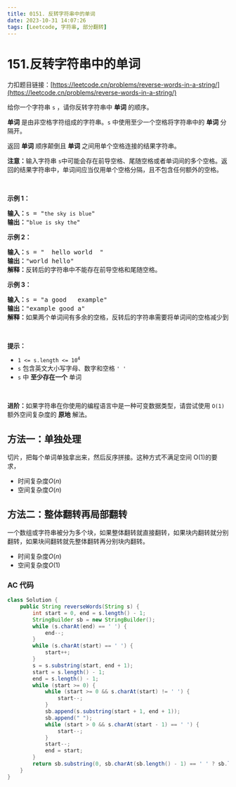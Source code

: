 ```yaml
---
title: 0151. 反转字符串中的单词
date: 2023-10-31 14:07:26
tags: [Leetcode, 字符串, 部分翻转]
---
```


# 151.反转字符串中的单词

力扣题目链接：[https://leetcode.cn/problems/reverse-words-in-a-string/](https://leetcode.cn/problems/reverse-words-in-a-string/)

<p>给你一个字符串 <code>s</code> ，请你反转字符串中 <strong>单词</strong> 的顺序。</p>

<p><strong>单词</strong> 是由非空格字符组成的字符串。<code>s</code> 中使用至少一个空格将字符串中的 <strong>单词</strong> 分隔开。</p>

<p>返回 <strong>单词</strong> 顺序颠倒且 <strong>单词</strong> 之间用单个空格连接的结果字符串。</p>

<p><strong>注意：</strong>输入字符串 <code>s</code>中可能会存在前导空格、尾随空格或者单词间的多个空格。返回的结果字符串中，单词间应当仅用单个空格分隔，且不包含任何额外的空格。</p>

<p>&nbsp;</p>

<p><strong>示例 1：</strong></p>

<pre>
<strong>输入：</strong>s = "<code>the sky is blue</code>"
<strong>输出：</strong>"<code>blue is sky the</code>"
</pre>

<p><strong>示例 2：</strong></p>

<pre>
<strong>输入：</strong>s = " &nbsp;hello world &nbsp;"
<strong>输出：</strong>"world hello"
<strong>解释：</strong>反转后的字符串中不能存在前导空格和尾随空格。
</pre>

<p><strong>示例 3：</strong></p>

<pre>
<strong>输入：</strong>s = "a good &nbsp; example"
<strong>输出：</strong>"example good a"
<strong>解释：</strong>如果两个单词间有多余的空格，反转后的字符串需要将单词间的空格减少到仅有一个。
</pre>

<p>&nbsp;</p>

<p><strong>提示：</strong></p>

<ul>
	<li><code>1 &lt;= s.length &lt;= 10<sup>4</sup></code></li>
	<li><code>s</code> 包含英文大小写字母、数字和空格 <code>' '</code></li>
	<li><code>s</code> 中 <strong>至少存在一个</strong> 单词</li>
</ul>

<ul>
</ul>

<p>&nbsp;</p>

<p><strong>进阶：</strong>如果字符串在你使用的编程语言中是一种可变数据类型，请尝试使用&nbsp;<code>O(1)</code> 额外空间复杂度的 <strong>原地</strong> 解法。</p>

## 方法一：单独处理

切片，把每个单词单独拿出来，然后反序拼接。这种方式不满足空间 O(1)的要求，

- 时间复杂度$O(n)$
- 空间复杂度$O(n)$

## 方法二：整体翻转再局部翻转

一个数组或字符串被分为多个块，如果整体翻转就直接翻转，如果块内翻转就分别翻转，如果块间翻转就先整体翻转再分别块内翻转。

- 时间复杂度$O(n)$
- 空间复杂度$O(1)$

### AC 代码

```java
class Solution {
    public String reverseWords(String s) {
        int start = 0, end = s.length() - 1;
        StringBuilder sb = new StringBuilder();
        while (s.charAt(end) == ' ') {
            end--;
        }
        while (s.charAt(start) == ' ') {
            start++;
        }
        s = s.substring(start, end + 1);
        start = s.length() - 1;
        end = s.length() - 1;
        while (start >= 0) {
            while (start >= 0 && s.charAt(start) != ' ') {
                start--;
            }
            sb.append(s.substring(start + 1, end + 1));
            sb.append(" ");
            while (start > 0 && s.charAt(start - 1) == ' ') {
                start--;
            }
            start--;
            end = start;
        }
        return sb.substring(0, sb.charAt(sb.length() - 1) == ' ' ? sb.length() - 1 : sb.length());
    }
}
```
